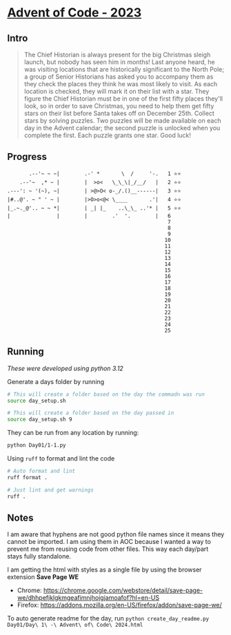 # [Advent of Code - 2023](https://adventofcode.com/2023/)

## Intro

> The Chief Historian is always present for the big Christmas sleigh launch, but nobody has seen him in months! Last anyone heard, he was visiting locations that are historically significant to the North Pole; a group of Senior Historians has asked you to accompany them as they check the places they think he was most likely to visit.
> As each location is checked, they will mark it on their list with a star. They figure the Chief Historian must be in one of the first fifty places they'll look, so in order to save Christmas, you need to help them get fifty stars on their list before Santa takes off on December 25th.
> Collect stars by solving puzzles. Two puzzles will be made available on each day in the Advent calendar; the second puzzle is unlocked when you complete the first. Each puzzle grants one star. Good luck!


## Progress


           .--'~ ~ ~|        .-' *       \  /     '-.   1 ⭐️⭐️
        .--'~  ,* ~ |        |  >o<   \_\_\|_/__/   |   2 ⭐️⭐️
    .---': ~ '(~), ~|        | >@>O< o-_/.()__------|   3 ⭐️⭐️
    |#..@'. ~ " ' ~ |        |>O>o<@< \____       .'|   4 ⭐️⭐️
    |_.~._@'.. ~ ~ *|        | _| |_    ..\_\_ ..'* |   5 ⭐️⭐️
    |               |        |        .'  '.        |   6
                                                        7
                                                        8
                                                        9
                                                       10
                                                       11
                                                       12
                                                       13
                                                       14
                                                       15
                                                       16
                                                       17
                                                       18
                                                       19
                                                       20
                                                       21
                                                       22
                                                       23
                                                       24
                                                       25
    




## Running

_These were developed using python 3.12_

Generate a days folder by running

```bash
# This will create a folder based on the day the commadn was run
source day_setup.sh

# This will create a folder based on the day passed in
source day_setup.sh 9
```

They can be run from any location by running:

```bash
python Day01/1-1.py
```

Using `ruff` to format and lint the code

```bash
# Auto format and lint
ruff format .

# Just lint and get warnings
ruff .
```


## Notes

I am aware that hyphens are not good python file names since it means they cannot be imported. I am using them in AOC because I wanted a way to prevent me from reusing code from other files. This way each day/part stays fully standalone.

I am getting the html with styles as a single file by using the browser extension **Save Page WE**
- Chrome: https://chrome.google.com/webstore/detail/save-page-we/dhhpefjklgkmgeafimnjhojgjamoafof?hl=en-US
- Firefox: https://addons.mozilla.org/en-US/firefox/addon/save-page-we/

To auto generate readme for the day, run `python create_day_readme.py Day01/Day\ 1\ -\ Advent\ of\ Code\ 2024.html`
